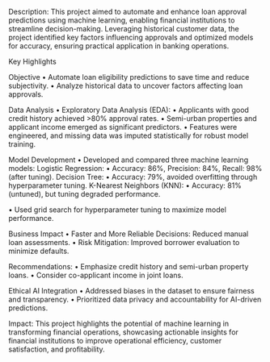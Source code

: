 Description:
This project aimed to automate and enhance loan approval predictions using machine learning, enabling financial institutions to streamline decision-making. Leveraging historical customer data, the project identified key factors influencing approvals and optimized models for accuracy, ensuring practical application in banking operations.

Key Highlights

Objective
 • Automate loan eligibility predictions to save time and reduce subjectivity.
 • Analyze historical data to uncover factors affecting loan approvals.

Data Analysis
 •  Exploratory Data Analysis (EDA):
 •  Applicants with good credit history achieved >80% approval rates.
 •  Semi-urban properties and applicant income emerged as significant predictors.
 •  Features were engineered, and missing data was imputed statistically for robust model training.

Model Development
 • Developed and compared three machine learning models:
 Logistic Regression:
 • Accuracy: 86%, Precision: 84%, Recall: 98% (after tuning).
 Decision Tree:
 • Accuracy: 79%, avoided overfitting through hyperparameter tuning.
 K-Nearest Neighbors (KNN):
 • Accuracy: 81% (untuned), but tuning degraded performance.

 • Used grid search for hyperparameter tuning to maximize model performance.

Business Impact
 • Faster and More Reliable Decisions: Reduced manual loan assessments.
 • Risk Mitigation: Improved borrower evaluation to minimize defaults.
 
Recommendations:
 • Emphasize credit history and semi-urban property loans.
 • Consider co-applicant income in joint loans.

Ethical AI Integration
 • Addressed biases in the dataset to ensure fairness and transparency.
 • Prioritized data privacy and accountability for AI-driven predictions.

Impact:
This project highlights the potential of machine learning in transforming financial operations, showcasing actionable insights for financial institutions to improve operational efficiency, customer satisfaction, and profitability.
